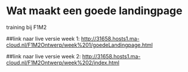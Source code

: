 # Wat maakt een goede landingpage
training bij F1M2


##link naar live versie week 1: http://31658.hosts1.ma-cloud.nl/F1M2Ontwerp/week%201/goedeLandingpage.html

##link naar live versie week 2: http://31658.hosts1.ma-cloud.nl/F1M2Ontwerp/week%202/index.html